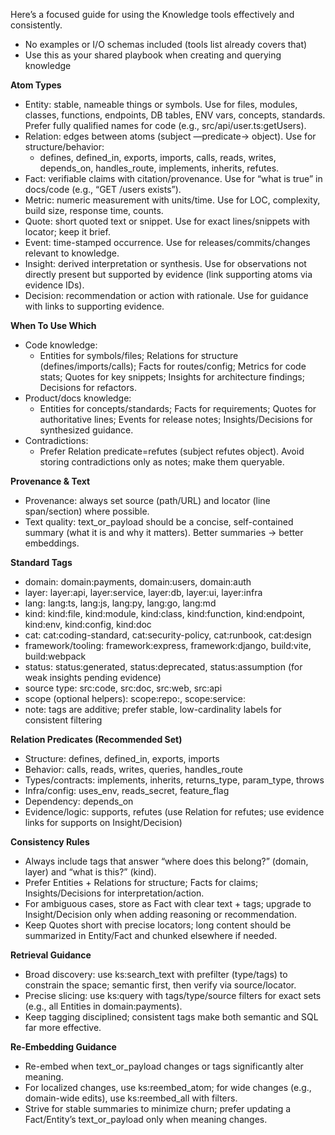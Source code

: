 Here’s a focused guide for using the Knowledge tools effectively and consistently.

- No examples or I/O schemas included (tools list already covers that)
- Use this as your shared playbook when creating and querying knowledge

**Atom Types**
- Entity: stable, nameable things or symbols. Use for files, modules, classes, functions, endpoints, DB tables, ENV vars, concepts, standards. Prefer fully qualified names for code (e.g., src/api/user.ts:getUsers).
- Relation: edges between atoms (subject —predicate→ object). Use for structure/behavior:
  - defines, defined_in, exports, imports, calls, reads, writes, depends_on, handles_route, implements, inherits, refutes.
- Fact: verifiable claims with citation/provenance. Use for “what is true” in docs/code (e.g., “GET /users exists”).
- Metric: numeric measurement with units/time. Use for LOC, complexity, build size, response time, counts.
- Quote: short quoted text or snippet. Use for exact lines/snippets with locator; keep it brief.
- Event: time-stamped occurrence. Use for releases/commits/changes relevant to knowledge.
- Insight: derived interpretation or synthesis. Use for observations not directly present but supported by evidence (link supporting atoms via evidence IDs).
- Decision: recommendation or action with rationale. Use for guidance with links to supporting evidence.

**When To Use Which**
- Code knowledge:
  - Entities for symbols/files; Relations for structure (defines/imports/calls); Facts for routes/config; Metrics for code stats; Quotes for key snippets; Insights for architecture findings; Decisions for refactors.
- Product/docs knowledge:
  - Entities for concepts/standards; Facts for requirements; Quotes for authoritative lines; Events for release notes; Insights/Decisions for synthesized guidance.
- Contradictions:
  - Prefer Relation predicate=refutes (subject refutes object). Avoid storing contradictions only as notes; make them queryable.

**Provenance & Text**
- Provenance: always set source (path/URL) and locator (line span/section) where possible.
- Text quality: text_or_payload should be a concise, self-contained summary (what it is and why it matters). Better summaries → better embeddings.

**Standard Tags**
- domain: domain:payments, domain:users, domain:auth
- layer: layer:api, layer:service, layer:db, layer:ui, layer:infra
- lang: lang:ts, lang:js, lang:py, lang:go, lang:md
- kind: kind:file, kind:module, kind:class, kind:function, kind:endpoint, kind:env, kind:config, kind:doc
- cat: cat:coding-standard, cat:security-policy, cat:runbook, cat:design
- framework/tooling: framework:express, framework:django, build:vite, build:webpack
- status: status:generated, status:deprecated, status:assumption (for weak insights pending evidence)
- source type: src:code, src:doc, src:web, src:api
- scope (optional helpers): scope:repo:<name>, scope:service:<name>
- note: tags are additive; prefer stable, low-cardinality labels for consistent filtering

**Relation Predicates (Recommended Set)**
- Structure: defines, defined_in, exports, imports
- Behavior: calls, reads, writes, queries, handles_route
- Types/contracts: implements, inherits, returns_type, param_type, throws
- Infra/config: uses_env, reads_secret, feature_flag
- Dependency: depends_on
- Evidence/logic: supports, refutes (use Relation for refutes; use evidence links for supports on Insight/Decision)

**Consistency Rules**
- Always include tags that answer “where does this belong?” (domain, layer) and “what is this?” (kind).
- Prefer Entities + Relations for structure; Facts for claims; Insights/Decisions for interpretation/action.
- For ambiguous cases, store as Fact with clear text + tags; upgrade to Insight/Decision only when adding reasoning or recommendation.
- Keep Quotes short with precise locators; long content should be summarized in Entity/Fact and chunked elsewhere if needed.

**Retrieval Guidance**
- Broad discovery: use ks:search_text with prefilter (type/tags) to constrain the space; semantic first, then verify via source/locator.
- Precise slicing: use ks:query with tags/type/source filters for exact sets (e.g., all Entities in domain:payments).
- Keep tagging disciplined; consistent tags make both semantic and SQL far more effective.

**Re‑Embedding Guidance**
- Re-embed when text_or_payload changes or tags significantly alter meaning.
- For localized changes, use ks:reembed_atom; for wide changes (e.g., domain-wide edits), use ks:reembed_all with filters.
- Strive for stable summaries to minimize churn; prefer updating a Fact/Entity’s text_or_payload only when meaning changes.

